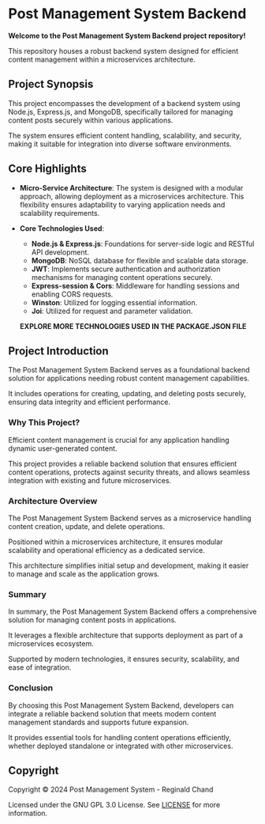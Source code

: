 # Post Management System Backend

**Welcome to the Post Management System Backend project repository!**

This repository houses a robust backend system designed for efficient content management within a microservices architecture.

## Project Synopsis

This project encompasses the development of a backend system using Node.js, Express.js, and MongoDB, specifically tailored for managing content posts securely within various applications.

The system ensures efficient content handling, scalability, and security, making it suitable for integration into diverse software environments.

## Core Highlights

- **Micro-Service Architecture**: The system is designed with a modular approach, allowing deployment as a microservices architecture. This flexibility ensures adaptability to varying application needs and scalability requirements.

- **Core Technologies Used**:

  - **Node.js & Express.js**: Foundations for server-side logic and RESTful API development.
  - **MongoDB**: NoSQL database for flexible and scalable data storage.
  - **JWT**: Implements secure authentication and authorization mechanisms for managing content operations securely.
  - **Express-session & Cors**: Middleware for handling sessions and enabling CORS requests.
  - **Winston**: Utilized for logging essential information.
  - **Joi**: Utilized for request and parameter validation.

  **EXPLORE MORE TECHNOLOGIES USED IN THE PACKAGE.JSON FILE**

## Project Introduction

The Post Management System Backend serves as a foundational backend solution for applications needing robust content management capabilities.

It includes operations for creating, updating, and deleting posts securely, ensuring data integrity and efficient performance.

### Why This Project?

Efficient content management is crucial for any application handling dynamic user-generated content.

This project provides a reliable backend solution that ensures efficient content operations, protects against security threats, and allows seamless integration with existing and future microservices.

### Architecture Overview

The Post Management System Backend serves as a microservice handling content creation, update, and delete operations.

Positioned within a microservices architecture, it ensures modular scalability and operational efficiency as a dedicated service.

This architecture simplifies initial setup and development, making it easier to manage and scale as the application grows.

### Summary

In summary, the Post Management System Backend offers a comprehensive solution for managing content posts in applications.

It leverages a flexible architecture that supports deployment as part of a microservices ecosystem.

Supported by modern technologies, it ensures security, scalability, and ease of integration.

### Conclusion

By choosing this Post Management System Backend, developers can integrate a reliable backend solution that meets modern content management standards and supports future expansion.

It provides essential tools for handling content operations efficiently, whether deployed standalone or integrated with other microservices.

## Copyright

Copyright © 2024 Post Management System - Reginald Chand

Licensed under the GNU GPL 3.0 License. See [LICENSE](LICENSE) for more information.
